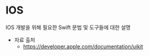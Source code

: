 # IOS 
IOS 개발을 위해 필요한 Swift 문법 및 도구들에 대한 설명

* 자료 출처   
    - <https://developer.apple.com/documentation/uikit>
